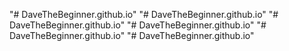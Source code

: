 "# DaveTheBeginner.github.io" 
"# DaveTheBeginner.github.io" 
"# DaveTheBeginner.github.io" 
"# DaveTheBeginner.github.io" 
"# DaveTheBeginner.github.io" 
"# DaveTheBeginner.github.io" 
